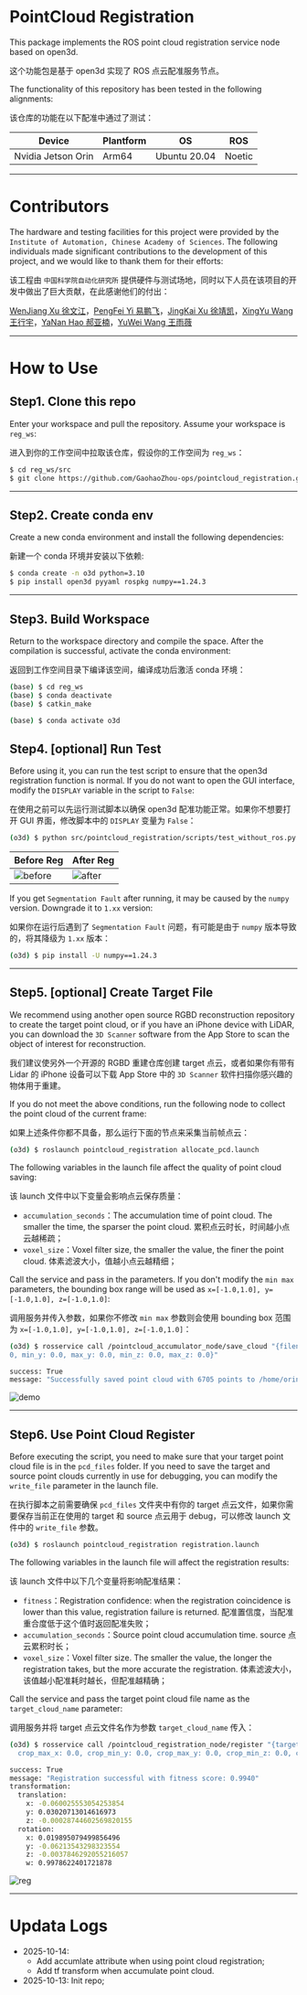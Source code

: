 # PointCloud Registration

This package implements the ROS point cloud registration service node based on open3d.

这个功能包是基于 open3d 实现了 ROS 点云配准服务节点。

The functionality of this repository has been tested in the following alignments:

该仓库的功能在以下配准中通过了测试：

|Device|Plantform|OS|ROS|
|--|--|--|--|
|Nvidia Jetson Orin| Arm64 | Ubuntu 20.04 | Noetic|


---

# Contributors

The hardware and testing facilities for this project were provided by the `Institute of Automation, Chinese Academy of Sciences`. The following individuals made significant contributions to the development of this project, and we would like to thank them for their efforts:

该工程由 `中国科学院自动化研究所` 提供硬件与测试场地，同时以下人员在该项目的开发中做出了巨大贡献，在此感谢他们的付出：

[WenJiang Xu 徐文江](https://github.com/HEA1OR)，[PengFei Yi 易鹏飞](https://github.com/alfie010)，[JingKai Xu 徐靖凯](https://github.com/Triumphant-strain)，[XingYu Wang 王行宇](https://github.com/xywang227)，[YaNan Hao 郝亚楠](https://github.com/haoyanan2024)，[YuWei Wang 王雨薇](https://github.com/YuweiWang2002)


----
# How to Use

## Step1. Clone this repo

Enter your workspace and pull the repository. Assume your workspace is `reg_ws`:

进入到你的工作空间中拉取该仓库，假设你的工作空间为 `reg_ws`：

```bash
$ cd reg_ws/src
$ git clone https://github.com/GaohaoZhou-ops/pointcloud_registration.git
```

---

## Step2. Create conda env

Create a new conda environment and install the following dependencies:

新建一个 conda 环境并安装以下依赖:

```bash
$ conda create -n o3d python=3.10
$ pip install open3d pyyaml rospkg numpy==1.24.3
```

---

## Step3. Build Workspace

Return to the workspace directory and compile the space. After the compilation is successful, activate the conda environment:

返回到工作空间目录下编译该空间，编译成功后激活 conda 环境：

```bash
(base) $ cd reg_ws
(base) $ conda deactivate 
(base) $ catkin_make

(base) $ conda activate o3d
```

## Step4. [optional] Run Test

Before using it, you can run the test script to ensure that the open3d registration function is normal. If you do not want to open the GUI interface, modify the `DISPLAY` variable in the script to `False`:

在使用之前可以先运行测试脚本以确保 open3d 配准功能正常。如果你不想要打开 GUI 界面，修改脚本中的 `DISPLAY` 变量为 `False`：

```bash
(o3d) $ python src/pointcloud_registration/scripts/test_without_ros.py demo
```

|Before Reg|After Reg|
|--|--|
|![before](./resources/official_init.png)|![after](./resources/official_reg.png)|


If you get `Segmentation Fault` after running, it may be caused by the `numpy` version. Downgrade it to `1.xx` version:

如果你在运行后遇到了 `Segmentation Fault` 问题，有可能是由于 `numpy` 版本导致的，将其降级为 `1.xx` 版本：

```bash
(o3d) $ pip install -U numpy==1.24.3
```

----

## Step5. [optional] Create Target File

We recommend using another open source RGBD reconstruction repository to create the target point cloud, or if you have an iPhone device with LiDAR, you can download the `3D Scanner` software from the App Store to scan the object of interest for reconstruction.

我们建议使另外一个开源的 RGBD 重建仓库创建 target 点云，或者如果你有带有 Lidar 的 iPhone 设备可以下载 App Store 中的 `3D Scanner` 软件扫描你感兴趣的物体用于重建。

If you do not meet the above conditions, run the following node to collect the point cloud of the current frame:

如果上述条件你都不具备，那么运行下面的节点来采集当前帧点云：

```bash
(o3d) $ roslaunch pointcloud_registration allocate_pcd.launch
```

The following variables in the launch file affect the quality of point cloud saving:

该 launch 文件中以下变量会影响点云保存质量：

* `accumulation_seconds`：The accumulation time of point cloud. The smaller the time, the sparser the point cloud. 累积点云时长，时间越小点云越稀疏；
* `voxel_size`：Voxel filter size, the smaller the value, the finer the point cloud. 体素滤波大小，值越小点云越精细；

Call the service and pass in the parameters. If you don't modify the `min max` parameters, the bounding box range will be used as `x=[-1.0,1.0], y=[-1.0,1.0], z=[-1.0,1.0]`:

调用服务并传入参数，如果你不修改 `min max` 参数则会使用 bounding box 范围为 `x=[-1.0,1.0], y=[-1.0,1.0], z=[-1.0,1.0]`：

```bash
(o3d) $ rosservice call /pointcloud_accumulator_node/save_cloud "{filename: 'demo', min_x: 0.0, max_x: 0.
0, min_y: 0.0, max_y: 0.0, min_z: 0.0, max_z: 0.0}" 

success: True
message: "Successfully saved point cloud with 6705 points to /home/orin/Desktop/point_reg/src/pointcloud_registration/pcd_files/demo.pcd"
```

![demo](./resources/demo.png)


---
## Step6. Use Point Cloud Register

Before executing the script, you need to make sure that your target point cloud file is in the `pcd_files` folder. If you need to save the target and source point clouds currently in use for debugging, you can modify the `write_file` parameter in the launch file.

在执行脚本之前需要确保 `pcd_files` 文件夹中有你的 target 点云文件，如果你需要保存当前正在使用的 target 和 source 点云用于 debug，可以修改 launch 文件中的 `write_file` 参数。

```bash
(o3d) $ roslaunch pointcloud_registration registration.launch
```

The following variables in the launch file will affect the registration results:

该 launch 文件中以下几个变量将影响配准结果：

* `fitness`：Registration confidence: when the registration coincidence is lower than this value, registration failure is returned. 配准置信度，当配准重合度低于这个值时返回配准失败；
* `accumulation_seconds`：Source point cloud accumulation time. source 点云累积时长；
* `voxel_size`：Voxel filter size. The smaller the value, the longer the registration takes, but the more accurate the registration. 体素滤波大小，该值越小配准耗时越长，但配准越精确；

Call the service and pass the target point cloud file name as the `target_cloud_name` parameter:

调用服务并将 target 点云文件名作为参数 `target_cloud_name` 传入：

```bash
(o3d) $ rosservice call /pointcloud_registration_node/register "{target_cloud_name: 'demo', voxel_size: 0.0, max_correspondence_distance: 0.0, crop_min_x: 0.0,
  crop_max_x: 0.0, crop_min_y: 0.0, crop_max_y: 0.0, crop_min_z: 0.0, crop_max_z: 0.0}" 

success: True
message: "Registration successful with fitness score: 0.9940"
transformation: 
  translation: 
    x: -0.060025553054253854
    y: 0.03020713014616973
    z: -0.00028744602569820155
  rotation: 
    x: 0.019895079499856496
    y: -0.06213543298323554
    z: -0.0037846292055216057
    w: 0.9978622401721878
```

![reg](./resources/reg.png)


---
# Updata Logs

* 2025-10-14: 
  * Add accumlate attribute when using point cloud registration;
  * Add tf transform when accumulate point cloud.
* 2025-10-13: Init repo;
